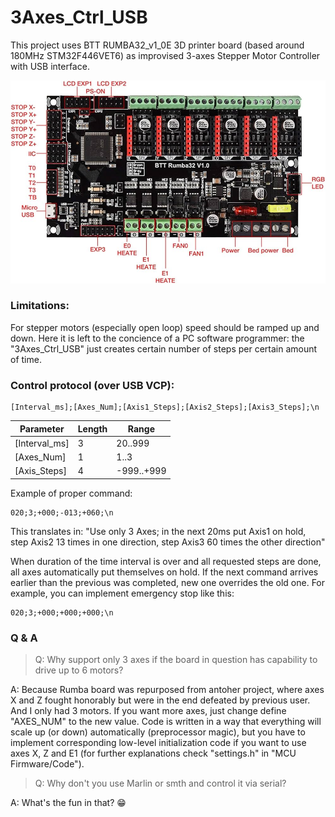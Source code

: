 # 3Axes_Ctrl_USB

This project uses BTT RUMBA32_v1_0E 3D printer board (based around 180MHz STM32F446VET6) as improvised 3-axes Stepper Motor Controller with USB interface.

![BTT Rumba32_v1.0](https://github.com/DZeyfert/3Axes_Ctrl_USB/blob/main/PICs/BTT_Rumba32_v1.0.jpg)

### Limitations:

For stepper motors (especially open loop) speed should be ramped up and down. Here it is left to the concience of a PC software programmer: the "3Axes_Ctrl_USB" just creates certain number of steps per certain amount of time.

### Control protocol (over USB VCP):
```git
[Interval_ms];[Axes_Num];[Axis1_Steps];[Axis2_Steps];[Axis3_Steps];\n
```
|Parameter|Length|Range|
| --- | --- | --- |
| [Interval_ms] | 3 | 20..999 |
| [Axes_Num] | 1 | 1..3 |
| [Axis<N>_Steps] | 4 | -999..+999 |



Example of proper command:

```git
020;3;+000;-013;+060;\n
```

This translates in: "Use only 3 Axes; in the next 20ms put Axis1 on hold, step Axis2 13 times in one direction, step Axis3 60 times the other direction"

When duration of the time interval is over and all requested steps are done, all axes automatically put themselves on hold.
If the next command arrives earlier than the previous was completed, new one overrides the old one. For example, you can implement emergency stop like this:

```git
020;3;+000;+000;+000;\n
```

### Q & A

>Q: Why support only 3 axes if the board in question has capability to drive up to 6 motors?

A: Because Rumba board was repurposed from antoher project, where axes X and Z fought honorably but were in the end defeated by previous user. And I only had 3 motors. If you want more axes, just change define "AXES_NUM" to the new value. Code is written in a way that everything will scale up (or down) automatically (preprocessor magic), but you have to implement corresponding low-level initialization code if you want to use axes X, Z and E1 (for further explanations check "settings.h" in "MCU Firmware/Code").

>Q: Why don't you use Marlin or smth and control it via serial?

A: What's the fun in that? :grin:
